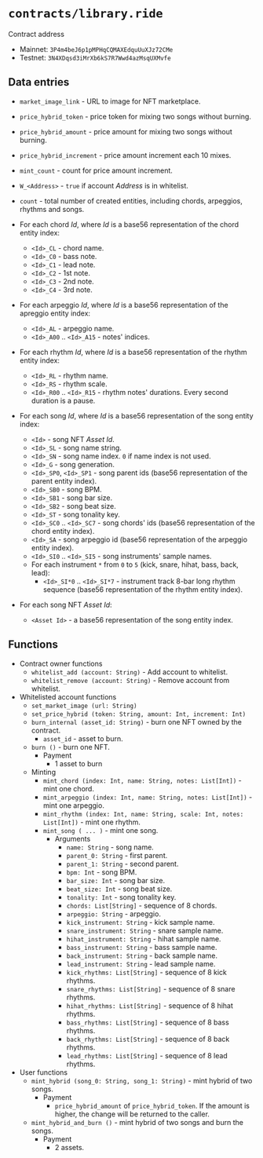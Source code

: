 # `contracts/library.ride`
Contract address
- Mainnet: `3P4m4beJ6p1pMPHqCQMAXEdquUuXJz72CMe`
- Testnet: `3N4XDqsd3iMrXb6kS7R7Wwd4azMsqUXMvfe`

##  Data entries
- `market_image_link` - URL to image for NFT marketplace.
- `price_hybrid_token` - price token for mixing two songs without burning.
- `price_hybrid_amount` - price amount for mixing two songs without burning.
- `price_hybrid_increment` - price amount increment each 10 mixes.
- `mint_count` - count for price amount increment.
- `W_<Address>` - `true` if account _Address_ is in whitelist.
- `count` - total number of created entities, including chords, arpeggios, rhythms and songs.
- For each chord _Id_, where _Id_ is a base56 representation of the chord entity index:
  - `<Id>_CL` - chord name.
  - `<Id>_C0` - bass note.
  - `<Id>_C1` - lead note.
  - `<Id>_C2` - 1st note.
  - `<Id>_C3` - 2nd note.
  - `<Id>_C4` - 3rd note.
- For each arpeggio _Id_, where _Id_ is a base56 representation of the apreggio entity index:
  - `<Id>_AL` - arpeggio name.
  - `<Id>_A00` .. `<Id>_A15` - notes' indices.
- For each rhythm _Id_, where _Id_ is a base56 representation of the rhythm entity index:
  - `<Id>_RL` - rhythm name.
  - `<Id>_RS` - rhythm scale.
  - `<Id>_R00` .. `<Id>_R15` - rhythm notes' durations. Every second duration is a pause.
- For each song _Id_, where _Id_ is a base56 representation of the song entity index:
  - `<Id>` - song NFT _Asset Id_.
  - `<Id>_SL` - song name string.
  - `<Id>_SN` - song name index. `0` if name index is not used.
  - `<Id>_G` - song generation.
  - `<Id>_SP0`, `<Id>_SP1` - song parent ids (base56 representation of the parent entity index).
  - `<Id>_SB0` - song BPM.
  - `<Id>_SB1` - song bar size.
  - `<Id>_SB2` - song beat size.
  - `<Id>_ST` - song tonality key.
  - `<Id>_SC0` .. `<Id>_SC7` - song chords' ids (base56 representation of the chord entity index).
  - `<Id>_SA` - song arpeggio id (base56 representation of the arpeggio entity index).
  - `<Id>_SI0` .. `<Id>_SI5` - song instruments' sample names.
  - For each instrument `*` from `0` to `5` (kick, snare, hihat, bass, back, lead):
    - `<Id>_SI*0` .. `<Id>_SI*7` - instrument track 8-bar long rhythm sequence (base56 representation of the rhythm entity index).

- For each song NFT _Asset Id_:
  - `<Asset Id>` - a base56 representation of the song entity index.

##  Functions
- Contract owner functions
  - `whitelist_add (account: String)` - Add account to whitelist.
  - `whitelist_remove (account: String)` - Remove account from whitelist.
- Whitelisted account functions
  - `set_market_image (url: String)`
  - `set_price_hybrid (token: String, amount: Int, increment: Int)`
  - `burn_internal (asset_id: String)` - burn one NFT owned by the contract.
    - `asset_id` - asset to burn.
  - `burn ()` - burn one NFT.
    - Payment
      - 1 asset to burn
  - Minting
    - `mint_chord (index: Int, name: String, notes: List[Int])` - mint one chord.
    - `mint_arpeggio (index: Int, name: String, notes: List[Int])` - mint one arpeggio.
    - `mint_rhythm (index: Int, name: String, scale: Int, notes: List[Int])` - mint one rhythm.
    - `mint_song ( ... )` - mint one song.
      - Arguments
        - `name: String` - song name.
        - `parent_0: String` - first parent.
        - `parent_1: String` - second parent.
        - `bpm: Int` - song BPM.
        - `bar_size: Int` - song bar size.
        - `beat_size: Int` - song beat size.
        - `tonality: Int` - song tonality key.
        - `chords: List[String]` - sequence of 8 chords.
        - `arpeggio: String` - arpeggio.
        - `kick_instrument: String` - kick sample name.
        - `snare_instrument: String` - snare sample name.
        - `hihat_instrument: String` - hihat sample name.
        - `bass_instrument: String` - bass sample name.
        - `back_instrument: String` - back sample name.
        - `lead_instrument: String` - lead sample name.
        - `kick_rhythms: List[String]` - sequence of 8 kick rhythms.
        - `snare_rhythms: List[String]` - sequence of 8 snare rhythms.
        - `hihat_rhythms: List[String]` - sequence of 8 hihat rhythms.
        - `bass_rhythms: List[String]` - sequence of 8 bass rhythms.
        - `back_rhythms: List[String]` - sequence of 8 back rhythms.
        - `lead_rhythms: List[String]` - sequence of 8 lead rhythms.
- User functions
  - `mint_hybrid (song_0: String, song_1: String)` - mint hybrid of two songs.
    - Payment
      - `price_hybrid_amount` of `price_hybrid_token`. If the amount is higher, the change will be returned to the caller.
  - `mint_hybrid_and_burn ()` - mint hybrid of two songs and burn the songs.
    - Payment
      - 2 assets.
